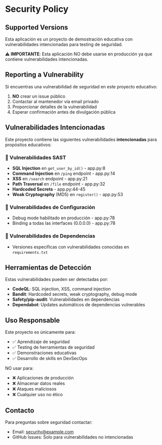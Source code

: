 # Security Policy

## Supported Versions

Esta aplicación es un proyecto de demostración educativa con vulnerabilidades intencionadas para testing de seguridad.

⚠️ **IMPORTANTE**: Esta aplicación NO debe usarse en producción ya que contiene vulnerabilidades intencionadas.

## Reporting a Vulnerability

Si encuentras una vulnerabilidad de seguridad en este proyecto educativo:

1. **NO** crear un issue público
2. Contactar al mantenedor vía email privado
3. Proporcionar detalles de la vulnerabilidad
4. Esperar confirmación antes de divulgación pública

## Vulnerabilidades Intencionadas

Este proyecto contiene las siguientes vulnerabilidades **intencionadas** para propósitos educativos:

### 🔴 Vulnerabilidades SAST
- **SQL Injection** en `get_user_by_id()` - app.py:8
- **Command Injection** en `/ping` endpoint - app.py:14
- **XSS** en `/search` endpoint - app.py:21
- **Path Traversal** en `/file` endpoint - app.py:32
- **Hardcoded Secrets** - app.py:44-45
- **Weak Cryptography** (MD5) en `register()` - app.py:53

### 🔴 Vulnerabilidades de Configuración
- Debug mode habilitado en producción - app.py:78
- Binding a todas las interfaces (0.0.0.0) - app.py:78

### 🔴 Vulnerabilidades de Dependencias
- Versiones específicas con vulnerabilidades conocidas en `requirements.txt`

## Herramientas de Detección

Estas vulnerabilidades pueden ser detectadas por:

- **CodeQL**: SQL injection, XSS, command injection
- **Bandit**: Hardcoded secrets, weak cryptography, debug mode
- **Safety/pip-audit**: Vulnerabilidades en dependencias
- **Dependabot**: Updates automáticos de dependencias vulnerables

## Uso Responsable

Este proyecto es únicamente para:
- ✅ Aprendizaje de seguridad
- ✅ Testing de herramientas de seguridad  
- ✅ Demonstraciones educativas
- ✅ Desarrollo de skills en DevSecOps

NO usar para:
- ❌ Aplicaciones de producción
- ❌ Almacenar datos reales
- ❌ Ataques maliciosos
- ❌ Cualquier uso no ético

## Contacto

Para preguntas sobre seguridad contactar:
- Email: security@example.com
- GitHub Issues: Solo para vulnerabilidades no intencionadas